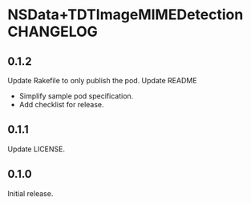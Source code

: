 # NSData+TDTImageMIMEDetection CHANGELOG

## 0.1.2

Update Rakefile to only publish the pod.
Update README
* Simplify sample pod specification.
* Add checklist for release.

## 0.1.1

Update LICENSE.

## 0.1.0

Initial release.
